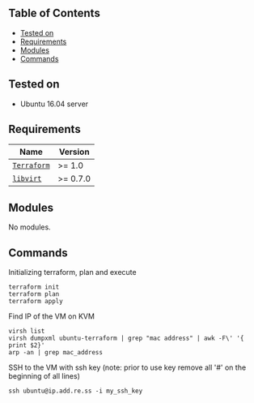 ## Table of Contents

- [Tested on](#tested-on)
- [Requirements](#requirements)
- [Modules](#modules)
- [Commands](#commands)



## Tested on
 - Ubuntu 16.04 server

## Requirements

| Name | Version |
| --- | --- |
| [`Terraform`](https://registry.terraform.io/) | >= 1.0 |
| [`libvirt`](https://registry.terraform.io/providers/DevScrewOps/libvirt/latest/docs/resources/cloudinit) | >= 0.7.0 |

## Modules
No modules.

## Commands
Initializing terraform, plan and execute
```
terraform init
terraform plan
terraform apply
```

Find IP of the VM on KVM
```
virsh list
virsh dumpxml ubuntu-terraform | grep "mac address" | awk -F\' '{ print $2}'
arp -an | grep mac_address 
```
SSH to the VM with ssh key (note: prior to use key remove all '#' on the beginning of all lines)
```
ssh ubuntu@ip.add.re.ss -i my_ssh_key
```
